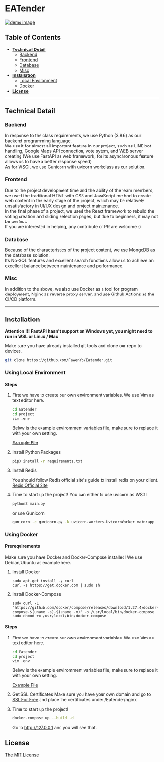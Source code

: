 # EATender

[![demo image](https://i.imgur.com/3OPL9mf.png)](https://eatender.site/)

## Table of Contents

* **[Technical Detail](#technical-detail)**
  * [Backend](#backend)
  * [Frontend](#frontend)
  * [Database](#database)
  * [Misc](#misc)
* **[Installation](#installation)**
  * [Local Environment](#using-local-environment)
  * [Docker](#using-docker)
* **[License](#license)**

----

## Technical Detail

### Backend

In response to the class requirements, we use Python (3.8.6) as our backend programming language.  
We use it for almost all important feature in our project, such as LINE bot handling, Google Maps API connection, vote sytem, and WEB server creating (We use FastAPI as web framework, for its asynchronous feature allows us to have a better response speed)  
As for WSGI, we use Gunicorn with uvicorn workclass as our solution.

### Frontend

Due to the project development time and the ability of the team members, we used the traditional HTML with CSS and JavaScript method to create web content in the early stage of the project, which may be relatively unsatisfactory in UI/UX design and project maintenance.  
In the final phase of a project, we used the React framework to rebuild the voting creation and sliding selection pages, but due to beginners, it may not be perfect.  
If you are interested in helping, any contribute or PR are welcome :)

### Database

Because of the characteristics of the project content, we use MongoDB as the database solution.  
Its No-SQL features and excellent search functions allow us to achieve an excellent balance between maintenance and performance.

### Misc

In addition to the above, we also use Docker as a tool for program deployment, Nginx as reverse proxy server, and use Github Actions as the CI/CD platform.

----

## Installation

**Attention !!! FastAPI hasn't support on Windows yet, you might need to run in WSL or Linux / Mac**

Make sure you have already installed git tools and clone our repo to devices.

```sh
git clone https://github.com/FawenYo/Eatender.git
```

### Using Local Environment

#### Steps

1. First we have to create our own environment variables.
    We use Vim as text editor here.

    ```sh
    cd Eatender
    cd project
    vim .env
    ```

    Below is the example enviromment variables file, make sure to replace it with your own setting.

    [Example File](https://gist.github.com/FawenYo/2cadcee5f2c735aeba707b3a435498ba)

2. Install Python Packages

    ```sh
    pip3 install -r requirements.txt
    ```

3. Install Redis

    You should follow Redis official site's guide to install redis on your client.
    [Redis Official Site](https://redis.io/)

4. Time to start up the project!
    You can either to use uvicorn as WSGI

    ```sh
    python3 main.py
    ```

    or use Gunicorn

    ```sh
    gunicorn -c gunicorn.py -k uvicorn.workers.UvicornWorker main:app
    ```

### Using Docker

#### Prerequirements

Make sure you have Docker and Docker-Compose installed!
We use Debian/Ubuntu as example here.

1. Install Docker

    ```su
    sudo apt-get install -y curl
    curl -s https://get.docker.com | sudo sh
    ```

2. Install Docker-Compose

    ```su
    sudo curl -L "https://github.com/docker/compose/releases/download/1.27.4/docker-compose-$(uname -s)-$(uname -m)" -o /usr/local/bin/docker-compose
    sudo chmod +x /usr/local/bin/docker-compose
    ```

#### Steps

1. First we have to create our own environment variables.
    We use Vim as text editor here.

    ```sh
    cd Eatender
    cd project
    vim .env
    ```

    Below is the example enviromment variables file, make sure to replace it with your own setting.

    [Example File](https://gist.github.com/FawenYo/2cadcee5f2c735aeba707b3a435498ba)

2. Get SSL Certificates
    Make sure you have your own domain and go to [SSL For Free](https://www.sslforfree.com/) and place the certificates under /Eatender/nginx

3. Time to start up the project!

    ```sh
    docker-compose up --build -d
    ```

    Go to <http://127.0.0.1> and you will see that.

## License

[The MIT License](LICENSE)
